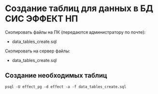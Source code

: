 # Создание таблиц для данных в БД СИС ЭФФЕКТ НП

Скопировать файлы на ПК (передаются администратору по почте):    
- data_tables_create.sql

Скопировать на сервер файлы:    
- data_tables_create.sql

## Создание необходимых таблиц

`psql -U effect_pg -d effect -a -f data_tables_create.sql`
